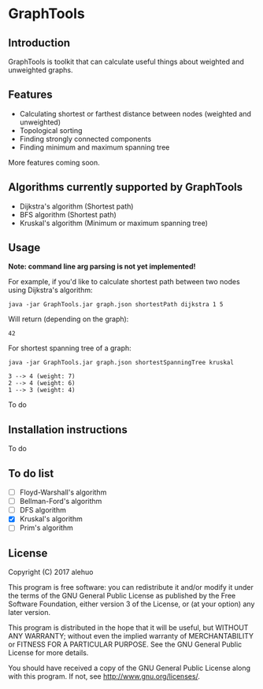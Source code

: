 # GraphTools

## Introduction

GraphTools is toolkit that can calculate useful things about weighted and unweighted graphs.

## Features

* Calculating shortest or farthest distance between nodes (weighted and unweighted)
* Topological sorting
* Finding strongly connected components
* Finding minimum and maximum spanning tree

More features coming soon.

## Algorithms currently supported by GraphTools

* Dijkstra's algorithm (Shortest path)
* BFS algorithm (Shortest path)
* Kruskal's algorithm (Minimum or maximum spanning tree)

## Usage

**Note: command line arg parsing is not yet implemented!**

For example, if you'd like to calculate shortest path between two nodes using Dijkstra's algorithm:

```java -jar GraphTools.jar graph.json shortestPath dijkstra 1 5```

Will return (depending on the graph):

```
42
```

For shortest spanning tree of a graph:

```java -jar GraphTools.jar graph.json shortestSpanningTree kruskal```

```
3 --> 4 (weight: 7)
2 --> 4 (weight: 6)
1 --> 3 (weight: 4)
```

To do

## Installation instructions

To do

## To do list

- [ ] Floyd-Warshall's algorithm
- [ ] Bellman-Ford's algorithm
- [ ] DFS algorithm
- [X] Kruskal's algorithm
- [ ] Prim's algorithm

## License

Copyright (C) 2017 alehuo

This program is free software: you can redistribute it and/or modify
it under the terms of the GNU General Public License as published by
the Free Software Foundation, either version 3 of the License, or
(at your option) any later version.

This program is distributed in the hope that it will be useful,
but WITHOUT ANY WARRANTY; without even the implied warranty of
MERCHANTABILITY or FITNESS FOR A PARTICULAR PURPOSE.  See the
GNU General Public License for more details.

You should have received a copy of the GNU General Public License
along with this program.  If not, see <http://www.gnu.org/licenses/>.